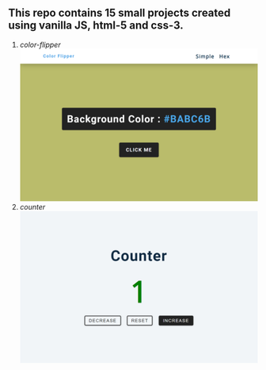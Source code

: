 ## This repo contains 15 small projects created using vanilla JS, html-5 and css-3.
1. *color-flipper*
![color-flipper](./img/color-flipper.png)
1. *counter*
![counter](./img/counter.png)
